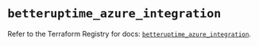 # `betteruptime_azure_integration`

Refer to the Terraform Registry for docs: [`betteruptime_azure_integration`](https://registry.terraform.io/providers/betterstackhq/better-uptime/0.20.4/docs/resources/betteruptime_azure_integration).
